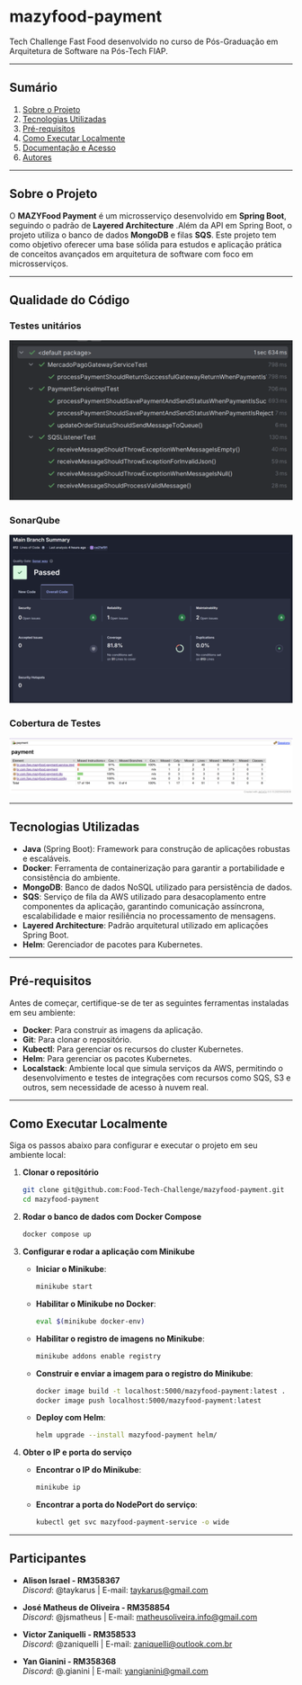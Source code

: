 # mazyfood-payment

Tech Challenge Fast Food desenvolvido no curso de Pós-Graduação em Arquitetura de Software na Pós-Tech FIAP.

---

## Sumário

1. [Sobre o Projeto](#sobre-o-projeto)
2. [Tecnologias Utilizadas](#tecnologias-utilizadas)
3. [Pré-requisitos](#pré-requisitos)
4. [Como Executar Localmente](#como-executar-localmente)
5. [Documentação e Acesso](#documentação-e-acesso)
6. [Autores](#autores)

---

## Sobre o Projeto

O **MAZYFood Payment** é um microsserviço desenvolvido em **Spring Boot**, seguindo o padrão de **Layered Architecture**
.Além da API em Spring Boot, o projeto utiliza o banco de dados
**MongoDB** e filas **SQS**. Este projeto tem como objetivo oferecer uma base sólida para estudos e aplicação prática
de conceitos
avançados em arquitetura de software com foco em microsserviços.

---

## Qualidade do Código

### Testes unitários
![Testes Unitários](./assets/testes.png)

### SonarQube
![Sonar_1](./assets/sonar.png)

### Cobertura de Testes
![Cobertura de Testes](./assets/jacoco.png)

---


## Tecnologias Utilizadas

- **Java** (Spring Boot): Framework para construção de aplicações robustas e escaláveis.
- **Docker**: Ferramenta de containerização para garantir a portabilidade e consistência do ambiente.
- **MongoDB**: Banco de dados NoSQL utilizado para persistência de dados.
- **SQS**: Serviço de fila da AWS utilizado para desacoplamento entre componentes da aplicação, garantindo comunicação
  assíncrona, escalabilidade e maior resiliência no processamento de mensagens.
- **Layered Architecture**: Padrão arquitetural utilizado em aplicações Spring Boot.
- **Helm**: Gerenciador de pacotes para Kubernetes.

---

## Pré-requisitos

Antes de começar, certifique-se de ter as seguintes ferramentas instaladas em seu ambiente:

- **Docker**: Para construir as imagens da aplicação.
- **Git**: Para clonar o repositório.
- **Kubectl**: Para gerenciar os recursos do cluster Kubernetes.
- **Helm**: Para gerenciar os pacotes Kubernetes.
- **Localstack**: Ambiente local que simula serviços da AWS, permitindo o desenvolvimento e testes de integrações com
  recursos como SQS, S3 e outros, sem necessidade de acesso à nuvem real.

---

## Como Executar Localmente

Siga os passos abaixo para configurar e executar o projeto em seu ambiente local:

1. **Clonar o repositório**
   ```bash
   git clone git@github.com:Food-Tech-Challenge/mazyfood-payment.git
   cd mazyfood-payment
   ```

2. **Rodar o banco de dados com Docker Compose**
   ```bash
   docker compose up
   ```

3. **Configurar e rodar a aplicação com Minikube**
    - **Iniciar o Minikube**:
      ```bash
      minikube start
      ```

    - **Habilitar o Minikube no Docker**:
      ```bash
      eval $(minikube docker-env)
      ```

    - **Habilitar o registro de imagens no Minikube**:
      ```bash
      minikube addons enable registry
      ```

    - **Construir e enviar a imagem para o registro do Minikube**:
      ```bash
      docker image build -t localhost:5000/mazyfood-payment:latest .
      docker image push localhost:5000/mazyfood-payment:latest
      ```

    - **Deploy com Helm**:
      ```bash
      helm upgrade --install mazyfood-payment helm/
      ```

4. **Obter o IP e porta do serviço**
    - **Encontrar o IP do Minikube**:
      ```bash
      minikube ip
      ```
    - **Encontrar a porta do NodePort do serviço**:
      ```bash
      kubectl get svc mazyfood-payment-service -o wide
      ```

---

## Participantes

- **Alison Israel - RM358367**  
  *Discord*: @taykarus | E-mail: taykarus@gmail.com

- **José Matheus de Oliveira - RM358854**  
  *Discord*: @jsmatheus | E-mail: matheusoliveira.info@gmail.com

- **Victor Zaniquelli - RM358533**  
  *Discord*: @zaniquelli | E-mail: zaniquelli@outlook.com.br

- **Yan Gianini - RM358368**  
  *Discord*: @.gianini | E-mail: yangianini@gmail.com